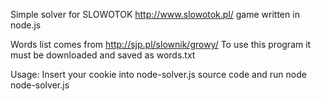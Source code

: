 Simple solver for SLOWOTOK http://www.slowotok.pl/ game written in node.js

Words list comes from http://sjp.pl/slownik/growy/ To use this program it must be downloaded and saved as words.txt

Usage: Insert your cookie into node-solver.js source code and run node node-solver.js


